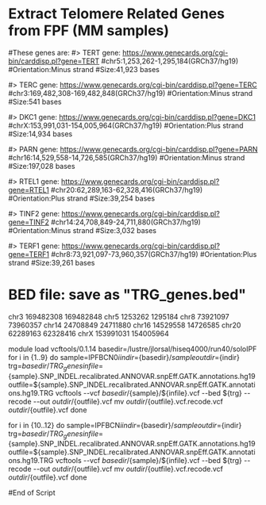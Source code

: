 # Extract Telomere Related Genes from FPF (MM samples)

#These genes are:
#> TERT gene: https://www.genecards.org/cgi-bin/carddisp.pl?gene=TERT
#chr5:1,253,262-1,295,184(GRCh37/hg19)
#Orientation:Minus strand
#Size:41,923 bases

#> TERC gene: https://www.genecards.org/cgi-bin/carddisp.pl?gene=TERC
#chr3:169,482,308-169,482,848(GRCh37/hg19)
#Orientation:Minus strand
#Size:541 bases

#> DKC1 gene: https://www.genecards.org/cgi-bin/carddisp.pl?gene=DKC1
#chrX:153,991,031-154,005,964(GRCh37/hg19)
#Orientation:Plus strand
#Size:14,934 bases

#> PARN gene: https://www.genecards.org/cgi-bin/carddisp.pl?gene=PARN
#chr16:14,529,558-14,726,585(GRCh37/hg19)
#Orientation:Minus strand
#Size:197,028 bases

#> RTEL1 gene: https://www.genecards.org/cgi-bin/carddisp.pl?gene=RTEL1
#chr20:62,289,163-62,328,416(GRCh37/hg19)
#Orientation:Plus strand
#Size:39,254 bases

#> TINF2 gene: https://www.genecards.org/cgi-bin/carddisp.pl?gene=TINF2
#chr14:24,708,849-24,711,880(GRCh37/hg19)
#Orientation:Minus strand
#Size:3,032 bases

#> TERF1 gene: https://www.genecards.org/cgi-bin/carddisp.pl?gene=TERF1
#chr8:73,921,097-73,960,357(GRCh37/hg19)
#Orientation:Plus strand
#Size:39,261 bases

# BED file: save as "TRG_genes.bed"
chr3	169482308	169482848
chr5	1253262	1295184
chr8	73921097	73960357
chr14	24708849	24711880
chr16	14529558	14726585
chr20	62289163	62328416
chrX	153991031	154005964

module load vcftools/0.1.14
basedir=/lustre/jlorsal/hiseq4000/run40/soloIPF
for i in {1..9}
do
sample=IPFBCN0${i}
indir=${basedir}/${sample}
outdir=${indir}
trg=${basedir}/TRG_genes
infile=${sample}.SNP_INDEL.recalibrated.ANNOVAR.snpEff.GATK.annotations.hg19
outfile=${sample}.SNP_INDEL.recalibrated.ANNOVAR.snpEff.GATK.annotations.hg19.TRG
vcftools --vcf ${basedir}/${sample}/${infile}.vcf --bed ${trg} --recode --out ${outdir}/${outfile}.vcf
mv ${outdir}/${outfile}.vcf.recode.vcf ${outdir}/${outfile}.vcf 
done

for i in {10..12}
do
sample=IPFBCN${i}
indir=${basedir}/${sample}
outdir=${indir}
trg=${basedir}/TRG_genes
infile=${sample}.SNP_INDEL.recalibrated.ANNOVAR.snpEff.GATK.annotations.hg19
outfile=${sample}.SNP_INDEL.recalibrated.ANNOVAR.snpEff.GATK.annotations.hg19.TRG
vcftools --vcf ${basedir}/${sample}/${infile}.vcf --bed ${trg} --recode --out ${outdir}/${outfile}.vcf
mv ${outdir}/${outfile}.vcf.recode.vcf ${outdir}/${outfile}.vcf 
done

#End of Script
